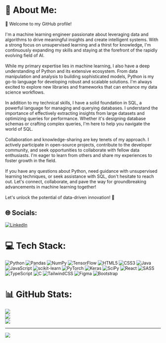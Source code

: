 # 💫 About Me:
👋 Welcome to my GitHub profile!<br><br>I'm a machine learning engineer passionate about leveraging data and algorithms to drive meaningful insights and create intelligent systems. With a strong focus on unsupervised learning and a thirst for knowledge, I'm continuously expanding my skills and staying at the forefront of the rapidly evolving field of AI.<br><br>While my primary expertise lies in machine learning, I also have a deep understanding of Python and its extensive ecosystem. From data manipulation and analysis to building sophisticated models, Python is my go-to language for developing robust and scalable solutions. I'm always excited to explore new libraries and frameworks that can enhance my data science workflows.<br><br>In addition to my technical skills, I have a solid foundation in SQL, a powerful language for managing and querying databases. I understand the importance of effectively extracting insights from large datasets and optimizing queries for performance. Whether it's designing database schemas or crafting complex queries, I'm here to help you navigate the world of SQL.<br><br>Collaboration and knowledge-sharing are key tenets of my approach. I actively participate in open-source projects, contribute to the developer community, and seek opportunities to collaborate with fellow data enthusiasts. I'm eager to learn from others and share my experiences to foster growth in the field.<br><br>If you have any questions about Python, need guidance with unsupervised learning techniques, or seek assistance with SQL, don't hesitate to reach out. Let's connect, collaborate, and pave the way for groundbreaking advancements in machine learning together!<br><br>Let's unlock the potential of data-driven innovation! 🌟


## 🌐 Socials:
[![LinkedIn](https://img.shields.io/badge/LinkedIn-%230077B5.svg?logo=linkedin&logoColor=white)](https://linkedin.com/in/https://www.linkedin.com/in/talhabalik/) 

# 💻 Tech Stack:
![Python](https://img.shields.io/badge/python-3670A0?style=for-the-badge&logo=python&logoColor=ffdd54) ![Pandas](https://img.shields.io/badge/pandas-%23150458.svg?style=for-the-badge&logo=pandas&logoColor=white) ![NumPy](https://img.shields.io/badge/numpy-%23013243.svg?style=for-the-badge&logo=numpy&logoColor=white) ![TensorFlow](https://img.shields.io/badge/TensorFlow-%23FF6F00.svg?style=for-the-badge&logo=TensorFlow&logoColor=white) ![HTML5](https://img.shields.io/badge/html5-%23E34F26.svg?style=for-the-badge&logo=html5&logoColor=white) ![CSS3](https://img.shields.io/badge/css3-%231572B6.svg?style=for-the-badge&logo=css3&logoColor=white) ![Java](https://img.shields.io/badge/java-%23ED8B00.svg?style=for-the-badge&logo=java&logoColor=white) ![JavaScript](https://img.shields.io/badge/javascript-%23323330.svg?style=for-the-badge&logo=javascript&logoColor=%23F7DF1E) ![scikit-learn](https://img.shields.io/badge/scikit--learn-%23F7931E.svg?style=for-the-badge&logo=scikit-learn&logoColor=white) ![PyTorch](https://img.shields.io/badge/PyTorch-%23EE4C2C.svg?style=for-the-badge&logo=PyTorch&logoColor=white) ![Keras](https://img.shields.io/badge/Keras-%23D00000.svg?style=for-the-badge&logo=Keras&logoColor=white) ![SciPy](https://img.shields.io/badge/SciPy-%230C55A5.svg?style=for-the-badge&logo=scipy&logoColor=%white) ![React](https://img.shields.io/badge/react-%2320232a.svg?style=for-the-badge&logo=react&logoColor=%2361DAFB) ![SASS](https://img.shields.io/badge/SASS-hotpink.svg?style=for-the-badge&logo=SASS&logoColor=white) ![TypeScript](https://img.shields.io/badge/typescript-%23007ACC.svg?style=for-the-badge&logo=typescript&logoColor=white) ![C](https://img.shields.io/badge/c-%2300599C.svg?style=for-the-badge&logo=c&logoColor=white) ![TailwindCSS](https://img.shields.io/badge/tailwindcss-%2338B2AC.svg?style=for-the-badge&logo=tailwind-css&logoColor=white) 	![Figma](https://img.shields.io/badge/figma-%23F24E1E.svg?style=for-the-badge&logo=figma&logoColor=white) ![Bootstrap](https://img.shields.io/badge/bootstrap-%23563D7C.svg?style=for-the-badge&logo=bootstrap&logoColor=white)
# 📊 GitHub Stats:
![](https://github-readme-stats.vercel.app/api?username=mtbalik&theme=dark&hide_border=false&include_all_commits=false&count_private=false)<br/>
![](https://github-readme-streak-stats.herokuapp.com/?user=mtbalik&theme=dark&hide_border=false)<br/>
![](https://github-readme-stats.vercel.app/api/top-langs/?username=mtbalik&theme=dark&hide_border=false&include_all_commits=false&count_private=false&layout=compact)

---
[![](https://visitcount.itsvg.in/api?id=mtbalik&icon=0&color=0)](https://visitcount.itsvg.in)

<!-- Proudly created with GPRM ( https://gprm.itsvg.in ) -->
